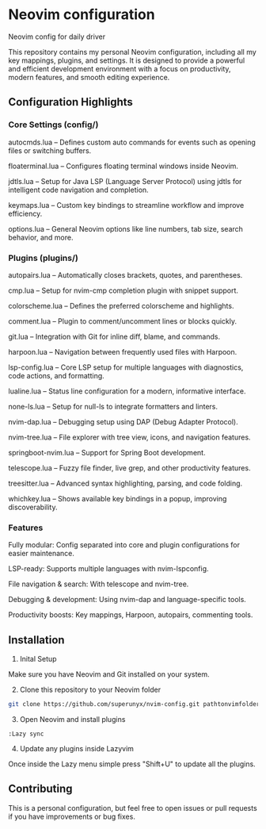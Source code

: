 # Neovim configuration

Neovim config for daily driver

This repository contains my personal Neovim configuration, including all my key mappings, plugins, and settings. It is designed to provide a powerful and efficient development environment with a focus on productivity, modern features, and smooth editing experience.

## Configuration Highlights
### Core Settings (config/)

autocmds.lua – Defines custom auto commands for events such as opening files or switching buffers.

floaterminal.lua – Configures floating terminal windows inside Neovim.

jdtls.lua – Setup for Java LSP (Language Server Protocol) using jdtls for intelligent code navigation and completion.

keymaps.lua – Custom key bindings to streamline workflow and improve efficiency.

options.lua – General Neovim options like line numbers, tab size, search behavior, and more.

### Plugins (plugins/)

autopairs.lua – Automatically closes brackets, quotes, and parentheses.

cmp.lua – Setup for nvim-cmp completion plugin with snippet support.

colorscheme.lua – Defines the preferred colorscheme and highlights.

comment.lua – Plugin to comment/uncomment lines or blocks quickly.

git.lua – Integration with Git for inline diff, blame, and commands.

harpoon.lua – Navigation between frequently used files with Harpoon.

lsp-config.lua – Core LSP setup for multiple languages with diagnostics, code actions, and formatting.

lualine.lua – Status line configuration for a modern, informative interface.

none-ls.lua – Setup for null-ls to integrate formatters and linters.

nvim-dap.lua – Debugging setup using DAP (Debug Adapter Protocol).

nvim-tree.lua – File explorer with tree view, icons, and navigation features.

springboot-nvim.lua – Support for Spring Boot development.

telescope.lua – Fuzzy file finder, live grep, and other productivity features.

treesitter.lua – Advanced syntax highlighting, parsing, and code folding.

whichkey.lua – Shows available key bindings in a popup, improving discoverability.

### Features

Fully modular: Config separated into core and plugin configurations for easier maintenance.

LSP-ready: Supports multiple languages with nvim-lspconfig.

File navigation & search: With telescope and nvim-tree.

Debugging & development: Using nvim-dap and language-specific tools.

Productivity boosts: Key mappings, Harpoon, autopairs, commenting tools.

## Installation

1. Inital Setup

Make sure you have Neovim and Git installed on your system.

2. Clone this repository to your Neovim folder
```bash
git clone https://github.com/superunyx/nvim-config.git pathtonvimfolder/nvim
```

3. Open Neovim and install plugins
```vim
:Lazy sync
```

4. Update any plugins inside Lazyvim

Once inside the Lazy menu simple press "Shift+U" to update all the plugins.

## Contributing

This is a personal configuration, but feel free to open issues or pull requests if you have improvements or bug fixes.


